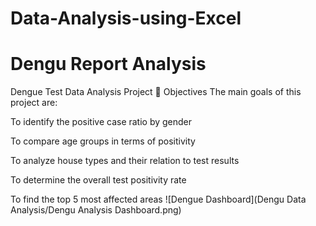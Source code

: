 # Data-Analysis-using-Excel
# Dengu Report Analysis
Dengue Test Data Analysis Project
📌 Objectives
The main goals of this project are:

To identify the positive case ratio by gender

To compare age groups in terms of positivity

To analyze house types and their relation to test results

To determine the overall test positivity rate

To find the top 5 most affected areas
![Dengue Dashboard](Dengu Data Analysis/Dengu Analysis Dashboard.png)



